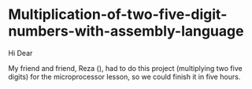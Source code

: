 # Multiplication-of-two-five-digit-numbers-with-assembly-language
Hi Dear

My friend and friend, Reza (), had to do this project (multiplying two five digits) for the microprocessor lesson,
so we could finish it in five hours.
